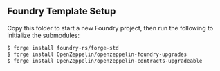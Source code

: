 ## Foundry Template Setup

Copy this folder to start a new Foundry project, then run the following to initialize the submodules:

```bash
$ forge install foundry-rs/forge-std
$ forge install OpenZeppelin/openzeppelin-foundry-upgrades
$ forge install OpenZeppelin/openzeppelin-contracts-upgradeable
```
